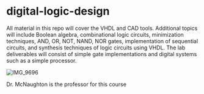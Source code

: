 # digital-logic-design

All material in this repo will cover the VHDL and CAD tools. Additional topics will include Boolean algebra, combinational logic circuits, minimization techniques, AND, OR, NOT, NAND, NOR gates, implementation of sequential circuits, and synthesis techniques of logic circuits using VHDL. The lab deliverables will consist of simple gate implementations and digital systems such as a simple processor.

![IMG_9696](https://user-images.githubusercontent.com/65584733/186497780-c5679577-0472-40c6-a35f-ca7a49abaac4.jpeg)

Dr. McNaughton is the professor for this course
